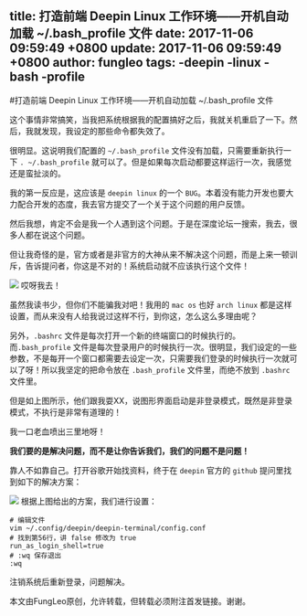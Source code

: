 title: 打造前端 Deepin Linux 工作环境——开机自动加载 ~/.bash_profile 文件
date: 2017-11-06 09:59:49 +0800
update: 2017-11-06 09:59:49 +0800
author: fungleo
tags:
    -deepin
    -linux
    -bash
    -profile
---

#打造前端 Deepin Linux 工作环境——开机自动加载 ~/.bash_profile 文件

这个事情非常搞笑，当我把系统根据我的配置搞好之后，我就关机重启了一下。然后，我就发现，我设定的那些命令都失效了。

很明显。这说明我们配置的 `~/.bash_profile` 文件没有加载，只需要重新执行一下 `. ~/.bash_profile` 就可以了。但是如果每次启动都要这样运行一次，我感觉还是蛮扯淡的。

我的第一反应是，这应该是 `deepin linux` 的一个 `BUG`。本着没有能力开发也要大力配合开发的态度，我去官方提交了一个关于这个问题的用户反馈。

然后我想，肯定不会是我一个人遇到这个问题。于是在深度论坛一搜索，我去，很多人都在说这个问题。

但让我奇怪的是，官方或者是非官方的大神从来不解决这个问题，而是上来一顿训斥，告诉提问者，你这是不对的！系统启动就不应该执行这个文件！

![](https://raw.githubusercontent.com/fengcms/articles/master/image/88/90bb9421e11c8670a33e31f565ffe2.png)
哎呀我去！

虽然我读书少，但你们不能骗我对吧！我用的 `mac os` 也好 `arch linux` 都是这样设置，而从来没有人给我说过这样不行，到你这，怎么这么多理由呢？

另外，`.bashrc` 文件是每次打开一个新的终端窗口的时候执行的。而`.bash_profile` 文件是每次登录用户的时候执行一次。很明显，我们设定的一些参数，不是每开一个窗口都需要去设定一次，只需要我们登录的时候执行一次就可以了呀！所以我坚定的把命令放在 `.bash_profile` 文件里，而绝不放到 `.bashrc` 文件里。

但是如上图所示，他们跟我耍XX，说图形界面启动是非登录模式，既然是非登录模式，不执行是非常有道理的！

我一口老血喷出三里地呀！

**我们要的是解决问题，而不是让你告诉我们，我们的问题不是问题！**

靠人不如靠自己。打开谷歌开始找资料，终于在 `deepin` 官方的 `github` 提问里找到如下的解决方案：

![](https://raw.githubusercontent.com/fengcms/articles/master/image/dc/c0fe7f86e1335d09e590f2c0c71742.png)
根据上图给出的方案，我们进行设置：

```
# 编辑文件
vim ~/.config/deepin/deepin-terminal/config.conf
# 找到第56行，讲 false 修改为 true
run_as_login_shell=true
# :wq 保存退出
:wq
```
注销系统后重新登录，问题解决。

本文由FungLeo原创，允许转载，但转载必须附注首发链接。谢谢。